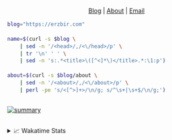 <div dir="auto">
  <p dir="auto" align="center">
  </p>
  <p dir="auto" align="center">
    <a href="https://erzbir.com" rel="nofollow">Blog</a> |
    <a href="https://erzbir.com/about/" rel="nofollow">About</a> |
    <a href="mailto:contact@erzbir.com">Email</a>
  </p>
</div>

```bash
blog="https://erzbir.com"

name=$(curl -s $blog \
	| sed -n '/<head>/,/<\/head>/p' \
	| tr '\n' ' ' \
	| sed -n 's:.*<title>\([^<]*\)</title>.*:\1:p')

about=$(curl -s $blog/about \
	| sed -n '/<about>/,/<\/about>/p' \
	| perl -pe 's/<[^>]+>/\n/g; s/^\s+|\s+$/\n/g;')
```

##

<a href="https://github.com/Erzbir">
<img src="https://github-profile-summary-cards.vercel.app/api/cards/profile-details?username=Erzbir&theme=tokyonight" alt="summary">
</a>

##

<details>
<summary>📈 Wakatime Stats</summary>
<br>

![Erzbir's wakatime stats](https://github-readme-stats.vercel.app/api/wakatime?username=Erzbir\&layout=compact)

##

<!--START_SECTION:waka-->
![Code Time](http://img.shields.io/badge/Code%20Time-1%2C528%20hrs%2030%20mins-blue)

![Profile Views](http://img.shields.io/badge/Profile%20Views-1-blue)

**🐱 My GitHub Data** 

> 📦 349.4 kB Used in GitHub's Storage 
 > 
> 🏆 249 Contributions in the Year 2025
 > 
> 🚫 Not Opted to Hire
 > 
> 📜 32 Public Repositories 
 > 
> 🔑 14 Private Repositories 
 > 
**I'm a Night 🦉** 

```text
🌞 Morning                223 commits         █████░░░░░░░░░░░░░░░░░░░░   19.61 % 
🌆 Daytime                315 commits         ███████░░░░░░░░░░░░░░░░░░   27.70 % 
🌃 Evening                349 commits         ████████░░░░░░░░░░░░░░░░░   30.69 % 
🌙 Night                  250 commits         █████░░░░░░░░░░░░░░░░░░░░   21.99 % 
```
📅 **I'm Most Productive on Tuesday** 

```text
Monday                   147 commits         ███░░░░░░░░░░░░░░░░░░░░░░   12.93 % 
Tuesday                  211 commits         █████░░░░░░░░░░░░░░░░░░░░   18.56 % 
Wednesday                138 commits         ███░░░░░░░░░░░░░░░░░░░░░░   12.14 % 
Thursday                 202 commits         ████░░░░░░░░░░░░░░░░░░░░░   17.77 % 
Friday                   141 commits         ███░░░░░░░░░░░░░░░░░░░░░░   12.40 % 
Saturday                 138 commits         ███░░░░░░░░░░░░░░░░░░░░░░   12.14 % 
Sunday                   160 commits         ████░░░░░░░░░░░░░░░░░░░░░   14.07 % 
```


📊 **This Week I Spent My Time On** 

```text
🕑︎ Time Zone: Asia/Shanghai

💬 Programming Languages: 
Java                     40 mins             ██████████████████████░░░   88.69 % 
Python                   2 mins              █░░░░░░░░░░░░░░░░░░░░░░░░   05.06 % 
Kotlin                   1 min               █░░░░░░░░░░░░░░░░░░░░░░░░   02.58 % 
XML                      1 min               █░░░░░░░░░░░░░░░░░░░░░░░░   02.20 % 
Java module              0 secs              ░░░░░░░░░░░░░░░░░░░░░░░░░   01.06 % 

🔥 Editors: 
IntelliJ IDEA            43 mins             ████████████████████████░   94.52 % 
PyCharm                  2 mins              █░░░░░░░░░░░░░░░░░░░░░░░░   05.48 % 

💻 Operating System: 
Mac                      45 mins             █████████████████████████   100.00 % 
```

**I Mostly Code in Java** 

```text
Java                     14 repos            █████████████░░░░░░░░░░░░   53.85 % 
Rust                     3 repos             ███░░░░░░░░░░░░░░░░░░░░░░   11.54 % 
Lua                      1 repo              █░░░░░░░░░░░░░░░░░░░░░░░░   03.85 % 
SCSS                     1 repo              █░░░░░░░░░░░░░░░░░░░░░░░░   03.85 % 
JavaScript               1 repo              █░░░░░░░░░░░░░░░░░░░░░░░░   03.85 % 
```



**Timeline**

![Lines of Code chart](https://raw.githubusercontent.com/Erzbir/Erzbir/main/assets/bar_graph.png)


 Last Updated on 19/10/2025 18:44:38 UTC
<!--END_SECTION:waka-->

</details>

##
